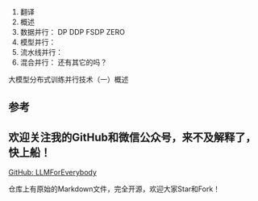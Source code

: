 1. 翻译
2. 概述
3. 数据并行： DP DDP FSDP ZERO
4. 模型并行： 
5. 流水线并行：
6. 混合并行：
还有其它的吗？


大模型分布式训练并行技术（一）概述

## 参考

<div id="refer-anchor-1"></div>

## 欢迎关注我的GitHub和微信公众号，来不及解释了，快上船！

[GitHub: LLMForEverybody](https://github.com/luhengshiwo/LLMForEverybody)

仓库上有原始的Markdown文件，完全开源，欢迎大家Star和Fork！